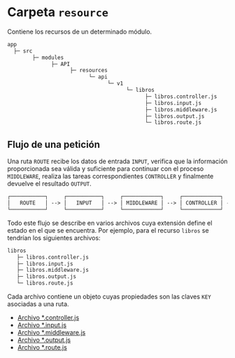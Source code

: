 # Carpeta `resource`

Contiene los recursos de un determinado módulo.

```txt
app
  ├─ src
        ├─ modules
              ├─ API
                    ├─ resources
                          └─ api
                                └─ v1
                                      └─ libros
                                            ├─ libros.controller.js
                                            ├─ libros.input.js
                                            ├─ libros.middleware.js
                                            ├─ libros.output.js
                                            └─ libros.route.js
```

## Flujo de una petición

Una ruta `ROUTE` recibe los datos de entrada `INPUT`, verifica que la información proporcionada sea válida y suficiente para continuar con el proceso `MIDDLEWARE`, realiza las tareas correspondientes `CONTROLLER` y finalmente devuelve el resultado `OUTPUT`.

```txt
┌───────────┐     ┌───────────┐     ┌────────────┐     ┌────────────┐     ┌────────────┐
│   ROUTE   │ --> │   INPUT   │ --> │ MIDDLEWARE │ --> │ CONTROLLER │ --> │   OUTPUT   │
└───────────┘     └───────────┘     └────────────┘     └────────────┘     └────────────┘
```

Todo este flujo se describe en varios archivos cuya extensión define el estado en el que se encuentra. Por ejemplo, para el recurso `libros` se tendrían los siguientes archivos:

```txt
libros
   ├─ libros.controller.js
   ├─ libros.input.js
   ├─ libros.middleware.js
   ├─ libros.output.js
   └─ libros.route.js
```

Cada archivo contiene un objeto cuyas propiedades son las claves `KEY` asociadas a una ruta.

- [Archivo *.controller.js](./referencias/controller)
- [Archivo *.input.js](./referencias/input)
- [Archivo *.middleware.js](./referencias/middleware)
- [Archivo *.output.js](./referencias/output)
- [Archivo *.route.js](./referencias/route)
